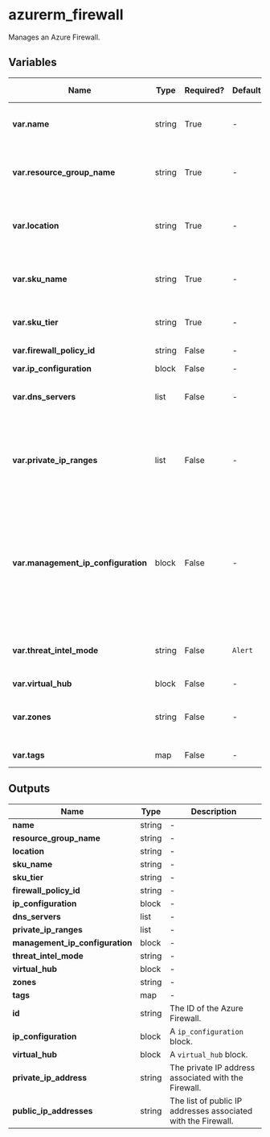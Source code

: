 # azurerm_firewall

Manages an Azure Firewall.

## Variables

| Name | Type | Required? |  Default  |  possible values |  Description |
| ---- | ---- | --------- |  ----------- | ----------- | ----------- |
| **var.name** | string | True | -  |  -  |  Specifies the name of the Firewall. Changing this forces a new resource to be created. | 
| **var.resource_group_name** | string | True | -  |  -  |  The name of the resource group in which to create the resource. Changing this forces a new resource to be created. | 
| **var.location** | string | True | -  |  -  |  Specifies the supported Azure location where the resource exists. Changing this forces a new resource to be created. | 
| **var.sku_name** | string | True | -  |  `AZFW_Hub`, `AZFW_VNet`  |  SKU name of the Firewall. Possible values are `AZFW_Hub` and `AZFW_VNet`. Changing this forces a new resource to be created. | 
| **var.sku_tier** | string | True | -  |  `Premium`, `Standard`, `Basic`  |  SKU tier of the Firewall. Possible values are `Premium`, `Standard` and `Basic`. | 
| **var.firewall_policy_id** | string | False | -  |  -  |  The ID of the Firewall Policy applied to this Firewall. | 
| **var.ip_configuration** | block | False | -  |  -  |  An `ip_configuration` block. | 
| **var.dns_servers** | list | False | -  |  -  |  A list of DNS servers that the Azure Firewall will direct DNS traffic to the for name resolution. | 
| **var.private_ip_ranges** | list | False | -  |  -  |  A list of SNAT private CIDR IP ranges, or the special string `IANAPrivateRanges`, which indicates Azure Firewall does not SNAT when the destination IP address is a private range per IANA RFC 1918. | 
| **var.management_ip_configuration** | block | False | -  |  -  |  A `management_ip_configuration` block, which allows force-tunnelling of traffic to be performed by the firewall. Adding or removing this block or changing the `subnet_id` in an existing block forces a new resource to be created. Changing this forces a new resource to be created. | 
| **var.threat_intel_mode** | string | False | `Alert`  |  `Off`, `Alert`, `Deny`  |  The operation mode for threat intelligence-based filtering. Possible values are: `Off`, `Alert` and `Deny`. Defaults to `Alert`. | 
| **var.virtual_hub** | block | False | -  |  -  |  A `virtual_hub` block. | 
| **var.zones** | string | False | -  |  -  |  Specifies a list of Availability Zones in which this Azure Firewall should be located. Changing this forces a new Azure Firewall to be created. | 
| **var.tags** | map | False | -  |  -  |  A mapping of tags to assign to the resource. | 



## Outputs

| Name | Type | Description |
| ---- | ---- | --------- | 
| **name** | string  | - | 
| **resource_group_name** | string  | - | 
| **location** | string  | - | 
| **sku_name** | string  | - | 
| **sku_tier** | string  | - | 
| **firewall_policy_id** | string  | - | 
| **ip_configuration** | block  | - | 
| **dns_servers** | list  | - | 
| **private_ip_ranges** | list  | - | 
| **management_ip_configuration** | block  | - | 
| **threat_intel_mode** | string  | - | 
| **virtual_hub** | block  | - | 
| **zones** | string  | - | 
| **tags** | map  | - | 
| **id** | string  | The ID of the Azure Firewall. | 
| **ip_configuration** | block  | A `ip_configuration` block. | 
| **virtual_hub** | block  | A `virtual_hub` block. | 
| **private_ip_address** | string  | The private IP address associated with the Firewall. | 
| **public_ip_addresses** | string  | The list of public IP addresses associated with the Firewall. | 